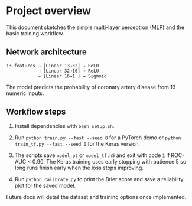 # Project overview

This document sketches the simple multi-layer perceptron (MLP) and the basic
training workflow.

## Network architecture

```text
13 features → [Linear 13→32] → ReLU
            → [Linear 32→16] → ReLU
            → [Linear 16→1 ] → Sigmoid
```

The model predicts the probability of coronary artery disease from 13 numeric
inputs.

## Workflow steps

1. Install dependencies with `bash setup.sh`.

2. Run `python train.py --fast --seed 0` for a PyTorch demo or
   `python train_tf.py --fast --seed 0` for the Keras version.

3. The scripts save `model.pt` or `model_tf.h5` and exit with code `1` if
   ROC-AUC < 0.90.
   The Keras training uses early stopping with patience 5 so long runs finish
   early when the loss stops improving.

4. Run `python calibrate.py` to print the Brier score and save a
   reliability plot for the saved model.

Future docs will detail the dataset and training options once implemented.
